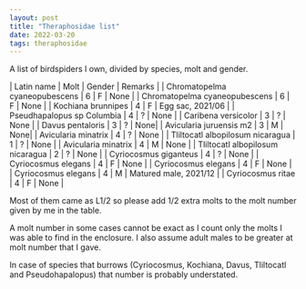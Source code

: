 ```yaml
---
layout: post
title: "Theraphosidae list"
date: 2022-03-20
tags: theraphosidae
---
```


A list of birdspiders I own, divided by species, molt and gender.

| Latin name | Molt | Gender | Remarks |
| Chromatopelma cyaneopubescens | 6 | F | None |
| Chromatopelma cyaneopubescens | 6 | F | None |
| Kochiana brunnipes | 4 | F | Egg sac, 2021/06 |
| Pseudhapalopus sp Columbia | 4 | ? | None |
| Caribena versicolor | 3 | ? | None |
| Davus pentaloris | 3 | ? | None|
| Avicularia juruensis m2 | 3 | M | None|
| Avicularia minatrix | 4 | ? | None |
| Tliltocatl albopilosum nicaragua | 1 | ? | None |
| Avicularia minatrix | 4 | M | None |
| Tliltocatl albopilosum nicaragua | 2 | ? | None |
| Cyriocosmus giganteus | 4 | ? | None |
| Cyriocosmus elegans | 4 | F | None |
| Cyriocosmus elegans | 4 | F | None |
| Cyriocosmus elegans | 4 | M | Matured male, 2021/12 |
| Cyriocosmus ritae | 4 | F | None |

Most of them came as L1/2 so please add 1/2 extra molts to the molt number given by me in the table.

A molt number in some cases cannot be exact as I count only the molts I was able to find in the enclosure. I also assume adult males to be greater at molt number that I gave.

In case of species that burrows (Cyriocosmus, Kochiana, Davus, Tliltocatl and Pseudohapalopus) that number is probably understated.
